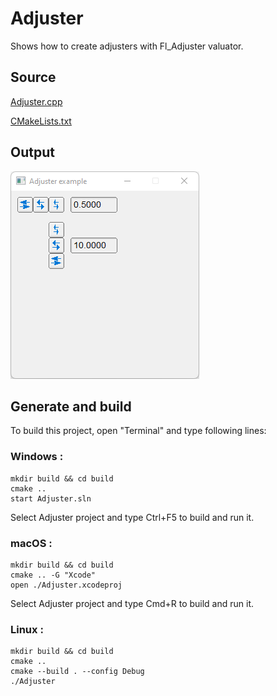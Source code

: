 # Adjuster

Shows how to create adjusters with Fl_Adjuster valuator.

## Source

[Adjuster.cpp](Adjuster.cpp)

[CMakeLists.txt](CMakeLists.txt)

## Output

![output](../../../docs/Pictures/Examples/Adjuster.png)

## Generate and build

To build this project, open "Terminal" and type following lines:

### Windows :

``` shell
mkdir build && cd build
cmake .. 
start Adjuster.sln
```

Select Adjuster project and type Ctrl+F5 to build and run it.

### macOS :

``` shell
mkdir build && cd build
cmake .. -G "Xcode"
open ./Adjuster.xcodeproj
```

Select Adjuster project and type Cmd+R to build and run it.

### Linux :

``` shell
mkdir build && cd build
cmake .. 
cmake --build . --config Debug
./Adjuster
```

